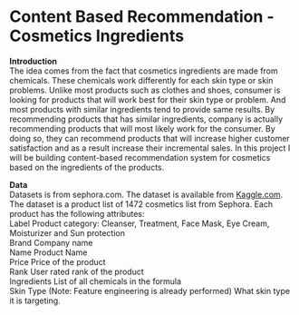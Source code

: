 # Content Based Recommendation - Cosmetics Ingredients   
   
**Introduction**  
The idea comes from the fact that cosmetics ingredients are made from chemicals. These chemicals work differently for each skin type or skin problems. Unlike most products such as clothes and shoes, consumer is looking for products that will work best for their skin type or problem. And most products with similar ingredients tend to provide same results. By recommending products that has similar ingredients, company is actually recommending products that will most likely work for the consumer. By doing so, they can recommend products that will increase higher customer satisfaction and as a result increase their incremental sales. In this project I will be building content-based recommendation system for cosmetics based on the ingredients of the products.   

**Data**  
Datasets is from sephora.com. The dataset is available from [Kaggle.com](https://www.kaggle.com/kingabzpro/cosmetics-ingredients). The dataset is a product list of 1472 cosmetics list from Sephora. Each product has the following attributes:  
Label	Product category: Cleanser, Treatment, Face Mask, Eye Cream, Moisturizer and Sun protection  
Brand	Company name  
Name	Product Name  
Price	Price of the product  
Rank	User rated rank of the product  
Ingredients	List of all chemicals in the formula  
Skin Type (Note: Feature engineering is already performed)	What skin type it is targeting.  

